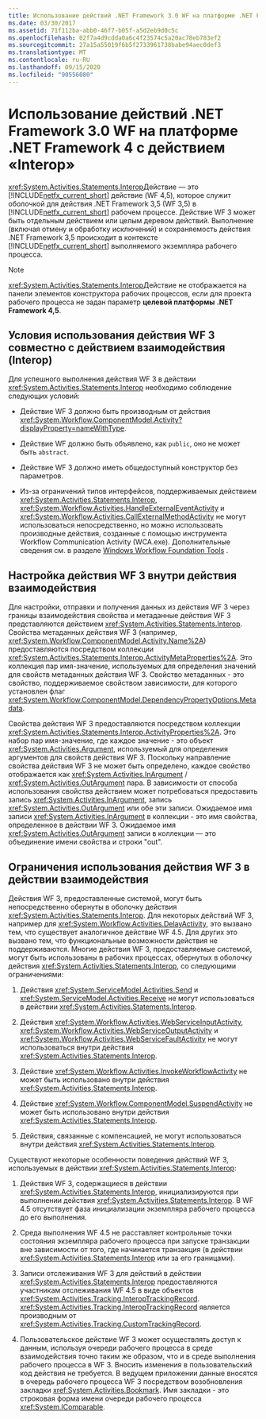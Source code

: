 ```yaml
---
title: Использование действий .NET Framework 3.0 WF на платформе .NET Framework 4 с действием «Interop»
ms.date: 03/30/2017
ms.assetid: 71f112ba-abb0-46f7-b05f-a5d2eb9d0c5c
ms.openlocfilehash: 02f7a4d9cdda0a6c4f23574c5a20ac78eb783ef2
ms.sourcegitcommit: 27a15a55019f6b5f2733961738babe94aec0def3
ms.translationtype: MT
ms.contentlocale: ru-RU
ms.lasthandoff: 09/15/2020
ms.locfileid: "90556080"
---
```

# <a name="using-net-framework-30-wf-activities-in-net-framework-4-with-the-interop-activity"></a>Использование действий .NET Framework 3.0 WF на платформе .NET Framework 4 с действием «Interop»
<xref:System.Activities.Statements.Interop>Действие — это [!INCLUDE[netfx_current_short](../../../includes/netfx-current-short-md.md)] действие (WF 4,5), которое служит оболочкой для действия .NET Framework 3,5 (WF 3,5) в [!INCLUDE[netfx_current_short](../../../includes/netfx-current-short-md.md)] рабочем процессе. Действие WF 3 может быть отдельным действием или целым деревом действий. Выполнение (включая отмену и обработку исключений) и сохраняемость действия .NET Framework 3,5 происходит в контексте [!INCLUDE[netfx_current_short](../../../includes/netfx-current-short-md.md)] выполняемого экземпляра рабочего процесса.  
  
> [!NOTE]
> <xref:System.Activities.Statements.Interop>Действие не отображается на панели элементов конструктора рабочих процессов, если для проекта рабочего процесса не задан параметр **целевой платформы** **.NET Framework 4,5**.  
  
## <a name="criteria-for-using-a-wf-3-activity-with-an-interop-activity"></a>Условия использования действия WF 3 совместно с действием взаимодействия (Interop)  
 Для успешного выполнения действия WF 3 в действии <xref:System.Activities.Statements.Interop> необходимо соблюдение следующих условий:  
  
- Действие WF 3 должно быть производным от действия <xref:System.Workflow.ComponentModel.Activity?displayProperty=nameWithType>.  
  
- Действие WF должно быть объявлено, как `public`, оно не может быть `abstract`.  
  
- Действие WF 3 должно иметь общедоступный конструктор без параметров.  
  
- Из-за ограничений типов интерфейсов, поддерживаемых действием <xref:System.Activities.Statements.Interop>, <xref:System.Workflow.Activities.HandleExternalEventActivity> и <xref:System.Workflow.Activities.CallExternalMethodActivity> не могут использоваться непосредственно, но можно использовать производные действия, созданные с помощью инструмента Workflow Communication Activity (WCA.exe). Дополнительные сведения см. в разделе [Windows Workflow Foundation Tools](/previous-versions/dotnet/netframework-3.5/ms734408(v=vs.90)) .  
  
## <a name="configuring-a-wf-3-activity-within-an-interop-activity"></a>Настройка действия WF 3 внутри действия взаимодействия  
 Для настройки, отправки и получения данных из действия WF 3 через границы взаимодействия свойства и метаданные действия WF 3 представляются действием <xref:System.Activities.Statements.Interop>. Свойства метаданных действия WF 3 (например, <xref:System.Workflow.ComponentModel.Activity.Name%2A>) предоставляются посредством коллекции <xref:System.Activities.Statements.Interop.ActivityMetaProperties%2A>. Это коллекция пар имя-значение, используемых для определения значений для свойств метаданных действия WF 3. Свойство метаданных - это свойство, поддерживаемое свойством зависимости, для которого установлен флаг <xref:System.Workflow.ComponentModel.DependencyPropertyOptions.Metadata>.  
  
 Свойства действия WF 3 предоставляются посредством коллекции <xref:System.Activities.Statements.Interop.ActivityProperties%2A>. Это набор пар имя-значение, где каждое значение - это объект <xref:System.Activities.Argument>, используемый для определения аргументов для свойств действия WF 3. Поскольку направление свойства действия WF 3 не может быть определено, каждое свойство отображается как <xref:System.Activities.InArgument> / <xref:System.Activities.OutArgument> пара. В зависимости от способа использования свойства действием может потребоваться предоставить запись <xref:System.Activities.InArgument>, запись <xref:System.Activities.OutArgument> или обе эти записи. Ожидаемое имя записи <xref:System.Activities.InArgument> в коллекции - это имя свойства, определенное в действии WF 3. Ожидаемое имя <xref:System.Activities.OutArgument> записи в коллекции — это объединение имени свойства и строки "out".  
  
## <a name="limitations-of-using-a-wf-3-activity-within-an-interop-activity"></a>Ограничения использования действия WF 3 в действии взаимодействия  
 Действия WF 3, предоставленные системой, могут быть непосредственно обернуты в оболочку действия <xref:System.Activities.Statements.Interop>. Для некоторых действий WF 3, например для <xref:System.Workflow.Activities.DelayActivity>, это вызвано тем, что существует аналогичное действие WF 4.5. Для других это вызвано тем, что функциональные возможности действия не поддерживаются. Многие действия WF 3, предоставляемые системой, могут быть использованы в рабочих процессах, обернутых в оболочку действия <xref:System.Activities.Statements.Interop>, со следующими ограничениями:  
  
1. Действия <xref:System.ServiceModel.Activities.Send> и <xref:System.ServiceModel.Activities.Receive> не могут использоваться в действии <xref:System.Activities.Statements.Interop>.  
  
2. Действия <xref:System.Workflow.Activities.WebServiceInputActivity>, <xref:System.Workflow.Activities.WebServiceOutputActivity> и <xref:System.Workflow.Activities.WebServiceFaultActivity> не могут использоваться внутри действия <xref:System.Activities.Statements.Interop>.  
  
3. Действие <xref:System.Workflow.Activities.InvokeWorkflowActivity> не может быть использовано внутри действия <xref:System.Activities.Statements.Interop>.  
  
4. Действие <xref:System.Workflow.ComponentModel.SuspendActivity> не может быть использовано внутри действия <xref:System.Activities.Statements.Interop>.  
  
5. Действия, связанные с компенсацией, не могут использоваться внутри действия <xref:System.Activities.Statements.Interop>.  
  
 Существуют некоторые особенности поведения действий WF 3, используемых в действии <xref:System.Activities.Statements.Interop>:  
  
1. Действия WF 3, содержащиеся в действии <xref:System.Activities.Statements.Interop>, инициализируются при выполнении действия <xref:System.Activities.Statements.Interop>. В WF 4.5 отсутствует фаза инициализации экземпляра рабочего процесса до его выполнения.  
  
2. Среда выполнения WF 4.5 не расставляет контрольные точки состояния экземпляра рабочего процесса при запуске транзакции вне зависимости от того, где начинается транзакция (в действии <xref:System.Activities.Statements.Interop> или за его границами).  
  
3. Записи отслеживания WF 3 для действий в действии <xref:System.Activities.Statements.Interop> предоставляются участникам отслеживания WF 4.5 в виде объектов <xref:System.Activities.Tracking.InteropTrackingRecord>. <xref:System.Activities.Tracking.InteropTrackingRecord> является производным от <xref:System.Activities.Tracking.CustomTrackingRecord>.  
  
4. Пользовательское действие WF 3 может осуществлять доступ к данным, используя очереди рабочего процесса в среде взаимодействия точно таким же образом, что и в среде выполнения рабочего процесса в WF 3. Вносить изменения в пользовательский код действия не требуется. В ведущем приложении данные вносятся в очередь рабочего процесса WF 3 посредством возобновления закладки <xref:System.Activities.Bookmark>. Имя закладки - это строковая форма имени очереди рабочего процесса <xref:System.IComparable>.
